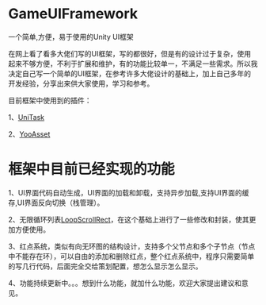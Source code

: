 # GameUIFramework
一个简单,方便，易于使用的Unity UI框架

在网上看了看多大佬们写的UI框架，写的都很好，但是有的设计过于复杂，使用起来不够方便，不利于扩展和维护，有的功能比较单一，不满足一些需求。所以我决定自己写一个简单的UI框架，在参考许多大佬设计的基础上，加上自己多年的开发经验，分享出来供大家使用，学习和参考。

目前框架中使用到的插件：

1、[UniTask](https://github.com/Cysharp/UniTask) 

2、[YooAsset](https://github.com/tuyoogame/YooAsset)

# 框架中目前已经实现的功能
1、UI界面代码自动生成，UI界面的加载和卸载，支持异步加载,支持UI界面的缓存,UI界面反向切换（栈管理）。

2、无限循环列表[LoopScrollRect](https://github.com/qiankanglai/LoopScrollRect)，在这个基础上进行了一些修改和封装，使其更加方便使用。

3、红点系统，类似有向无环图的结构设计，支持多个父节点和多个子节点（节点中不能存在环），可以自由的添加和删除红点，整个红点系统中，程序只需要简单的写几行代码，后面完全交给策划配置，想怎么显示怎么显示。

4、功能持续更新中。。。想到什么功能，就加什么功能，欢迎大家提出建议和意见。